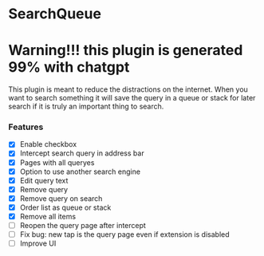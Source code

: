 # SearchQueue

# Warning!!! this plugin is generated 99% with chatgpt

This plugin is meant to reduce the distractions on the internet. When you want to search something it will save the query in a queue or stack for later search if it is truly an important thing to search.


### Features
- [x] Enable checkbox
- [x] Intercept search query in address bar
- [x] Pages with all queryes
- [x] Option to use another search engine
- [x] Edit query text
- [x] Remove query
- [x] Remove query on search
- [x] Order list as queue or stack
- [x] Remove all items
- [ ] Reopen the query page after intercept
- [ ] Fix bug: new tap is the query page even if extension is disabled
- [ ] Improve UI